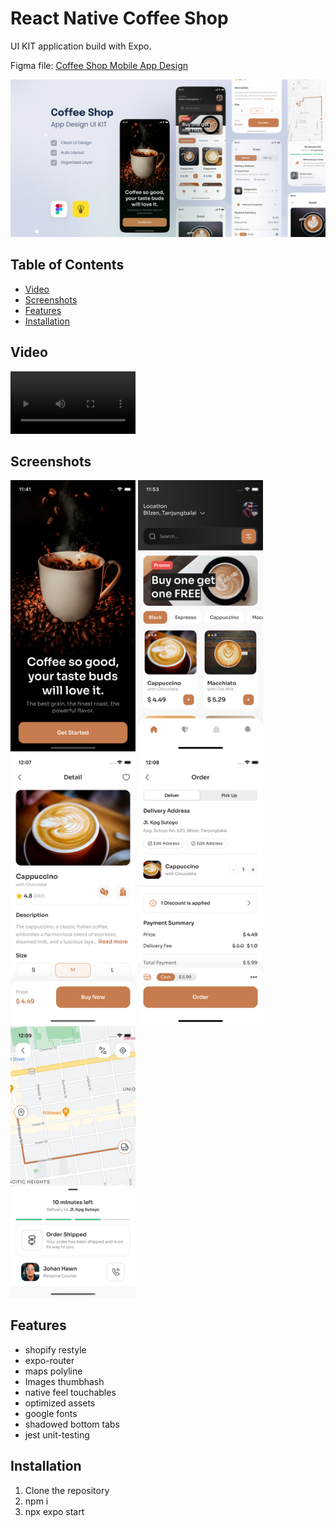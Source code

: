 # React Native Coffee Shop

UI KIT application build with Expo.

Figma file: [Coffee Shop Mobile App Design](https://www.figma.com/community/file/1116708627748807811)

![An old rock in the desert](./readme-assets/figma-preview.png)

## Table of Contents

- [Video](#video)
- [Screenshots](#screenshots)
- [Features](#features)
- [Installation](#installation)

## Video

[<video src="./readme-assets/videoapp.mp4" width="200" ></video>](https://github.com/DenisDov/coffee-shop/assets/13405393/be917eb6-fa71-4d35-9702-cda7e386099a)

## Screenshots

<p float="left">
  <img src="./readme-assets/1.png" width="200" />
  <img src="./readme-assets/2.png" width="200" />
  <img src="./readme-assets/3.png" width="200" />
  <img src="./readme-assets/4.png" width="200" />
  <img src="./readme-assets/5.png" width="200" />
 
</p>

## Features

- shopify restyle
- expo-router
- maps polyline
- Images thumbhash
- native feel touchables
- optimized assets
- google fonts
- shadowed bottom tabs
- jest unit-testing

## Installation

1. Clone the repository
2. npm i
3. npx expo start
